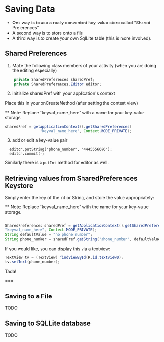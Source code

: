# Saving Data

- One way is to use a really convenient key-value store called "Shared Preferences"
- A second way is to store onto a file
- A third way is to create your own SqlLite table (this is more involved).

## Shared Preferences 

1)  Make the following class members of your activity (when you are doing the editing especially)

```java
    private SharedPreferences sharedPref;
    private SharedPreferences.Editor editor;
```

2)  initialize sharedPref with your application's context

Place this in your onCreateMethod (after setting the content view)

** Note: Replace "keyval_name_here" with a name for your key-value storage.

```java
sharedPref = getApplicationContext().getSharedPreferences(
                "keyval_name_here", Context.MODE_PRIVATE);
```

3) add or edit a key-value pair

```
  editor.putString("phone_number", "4445556666");
  editor.commit();
```

Similarly there is a `putInt` method for editor as well.


## Retrieving values from SharedPreferences Keystore


Simply enter the key of the int or String, and store the value appropriately:

** Note: Replace "keyval_name_here" with the name for your key-value storage.

```java

SharedPreferences sharedPref = getApplicationContext().getSharedPreferences(
"keyval_name_here", Context.MODE_PRIVATE);
String defaultValue = "no phone number";
String phone_number = sharedPref.getString("phone_number", defaultValue);
```

If you would like, you can display this via a textview:

```java
TextView tv = (TextView) findViewById(R.id.textview0);
tv.setText(phone_number);
```

Tada!

===

## Saving to a File

TODO

## Saving to SQLLite database

TODO
